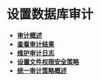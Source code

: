 # 设置数据库审计

-   **[审计概述](审计概述.md)**
-   **[查看审计结果](查看审计结果.md)**
-   **[维护审计日志](维护审计日志.md)**
-   **[设置文件权限安全策略](设置文件权限安全策略.md)**
-   **[统一审计策略概述](统一审计策略概述.md)**
